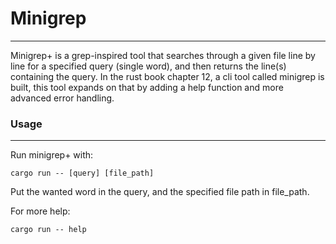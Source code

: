 # Minigrep
___
Minigrep+ is a grep-inspired tool that searches through a given file line by line for a specified query (single word), and then returns the line(s) containing the query.
In the rust book chapter 12, a cli tool called minigrep is built, this tool expands on that by adding a help function and more advanced error handling.
### Usage
___
Run minigrep+ with:
```
cargo run -- [query] [file_path]
```
Put the wanted word in the query, and the specified file path in file_path.

For more help:
```
cargo run -- help
```